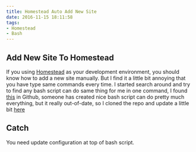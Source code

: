```yaml
---
title: Homestead Auto Add New Site
date: 2016-11-15 18:11:58
tags:
- Homestead
- Bash
---
```


## Add New Site To Homestead
If you using [Homestead](https://laravel.com/docs/5.2/homestead) as your development environment, you should know how to add a new site manually. But I find it a little bit annoying that you have type same commands every time. I started search around and try to find any bash script can do same thing for me in one command, I found [this](https://github.com/raffw7912/homestead-add-site) in Github, someone has created nice bash script can do pretty much everything, but it really out-of-date, so I cloned the repo and update a little bit [here](https://github.com/januszhou/homestead-add-site)

## Catch
You need update configuration at top of bash script.
